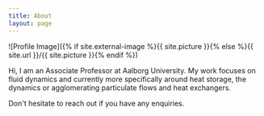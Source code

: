 ```yaml
---
title: About
layout: page
---
```

![Profile Image]({% if site.external-image %}{{ site.picture }}{% else %}{{ site.url }}/{{ site.picture }}{% endif %})

<p>Hi, I am an Associate Professor at Aalborg University. My work focuses on fluid dynamics and currently more specifically around heat storage, the dynamics or agglomerating particulate flows and heat exchangers.</p>

<p>Don't hesitate to reach out if you have any enquiries.</p>